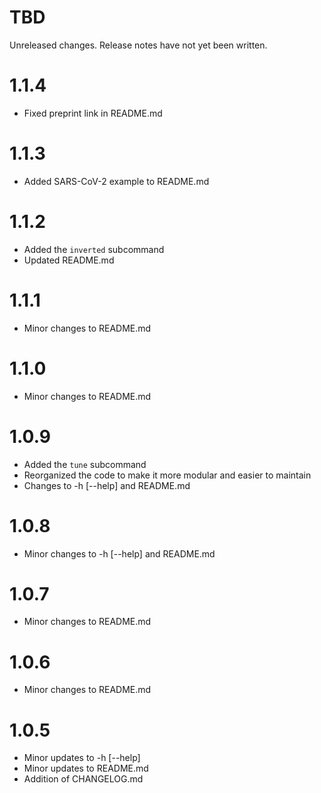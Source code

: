 TBD
===
Unreleased changes. Release notes have not yet been written.

1.1.4
=====
* Fixed preprint link in README.md

1.1.3
=====
* Added SARS-CoV-2 example to README.md

1.1.2
=====
* Added the `inverted` subcommand
* Updated README.md

1.1.1
=====
* Minor changes to README.md

1.1.0
=====
* Minor changes to README.md

1.0.9
=====
* Added the `tune` subcommand
* Reorganized the code to make it more modular and easier to maintain
* Changes to -h [--help] and README.md

1.0.8
=====
* Minor changes to -h [--help] and README.md

1.0.7
=====
* Minor changes to README.md

1.0.6
=====
* Minor changes to README.md

1.0.5
=====
* Minor updates to -h [--help]
* Minor updates to README.md
* Addition of CHANGELOG.md
